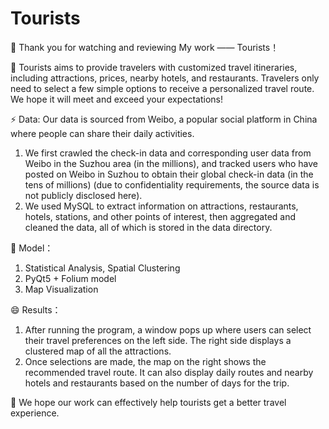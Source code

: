 # Tourists

👋 Thank you for watching and reviewing My work —— Tourists！

👀 Tourists aims to provide travelers with customized travel itineraries, including attractions, prices, nearby hotels, and restaurants. Travelers only need to select a few simple options to receive a personalized travel route. We hope it will meet and exceed your expectations!

⚡ Data: Our data is sourced from Weibo, a popular social platform in China where people can share their daily activities.

1. We first crawled the check-in data and corresponding user data from Weibo in the Suzhou area (in the millions), and tracked users who have posted on Weibo in Suzhou to obtain their global check-in data (in the tens of millions) (due to confidentiality requirements, the source data is not publicly disclosed here).
2. We used MySQL to extract information on attractions, restaurants, hotels, stations, and other points of interest, then aggregated and cleaned the data, all of which is stored in the data directory.


🌱 Model：
1. Statistical Analysis, Spatial Clustering
2. PyQt5 + Folium model
3. Map Visualization



😄 Results：
1. After running the program, a window pops up where users can select their travel preferences on the left side. The right side displays a clustered map of all the attractions.
2. Once selections are made, the map on the right shows the recommended travel route. It can also display daily routes and nearby hotels and restaurants based on the number of days for the trip.

💞️ We hope our work can effectively help tourists get a better travel experience.
